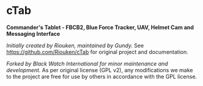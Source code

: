 cTab
====
**Commander's Tablet - FBCB2, Blue Force Tracker, UAV, Helmet Cam and Messaging Interface**

*Initially created by Riouken, maintained by Gundy.* See https://github.com/Riouken/cTab for original project and documentation.

*Forked by Black Watch International for minor maintenance and development.* As per original license (GPL v2), any modifications we make to the project are free for use by others in accordance with the GPL license.
